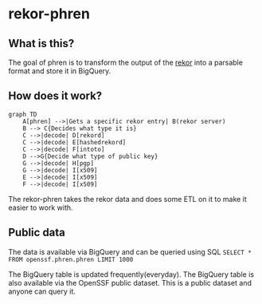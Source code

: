 # rekor-phren

## What is this?
The goal of phren is to transform the output of the [rekor](http://github.com/sigstore/rekor) into a parsable format and 
store it in BigQuery.

## How does it work?
```mermaid
graph TD
    A[phren] -->|Gets a specific rekor entry| B(rekor server)
    B --> C{Decides what type it is}
    C -->|decode| D[rekord]
    C -->|decode| E[hashedrekord]
    C -->|decode| F[intoto]
    D -->G{Decide what type of public key}
    G -->|decode| H[pgp]
    G -->|decode| I[x509]
    E -->|decode| I[x509]
    F -->|decode| I[x509]
```

The rekor-phren takes the rekor data and does some ETL on it to make it easier to work with.

## Public data
The data is available via BigQuery and can be queried using SQL `SELECT * FROM openssf.phren.phren LIMIT 1000`

The BigQuery table is updated frequently(everyday). The BigQuery table is also available via the OpenSSF public dataset. 
This is a public dataset and anyone can query it.
